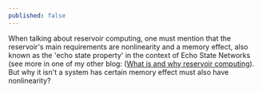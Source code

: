 ```yaml
---
published: false
---
```


When talking about reservoir computing, one must mention that the reservoir's main requirements are nonlinearity and a memory effect, also known as the 'echo state property' in the context of Echo State Networks (see more in one of my other blog: ([What is and why reservoir computing](https://xing-chen18.github.io/Project-What-is-and-why-Reservoir-Computing/)). But why it isn't a system has certain memory effect must also have nonlinearity? 
